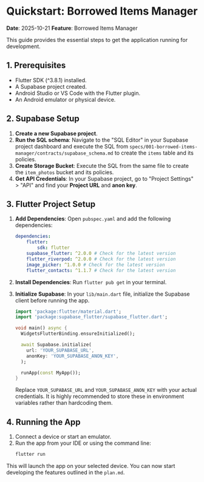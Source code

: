 # Quickstart: Borrowed Items Manager

**Date**: 2025-10-21
**Feature**: Borrowed Items Manager

This guide provides the essential steps to get the application running for development.

## 1. Prerequisites

-   Flutter SDK (^3.8.1) installed.
-   A Supabase project created.
-   Android Studio or VS Code with the Flutter plugin.
-   An Android emulator or physical device.

## 2. Supabase Setup

1.  **Create a new Supabase project**.
2.  **Run the SQL schema**: Navigate to the "SQL Editor" in your Supabase project dashboard and execute the SQL from `specs/001-borrowed-items-manager/contracts/supabase_schema.md` to create the `items` table and its policies.
3.  **Create Storage Bucket**: Execute the SQL from the same file to create the `item_photos` bucket and its policies.
4.  **Get API Credentials**: In your Supabase project, go to "Project Settings" > "API" and find your **Project URL** and **anon key**.

## 3. Flutter Project Setup

1.  **Add Dependencies**: Open `pubspec.yaml` and add the following dependencies:

    ```yaml
    dependencies:
        flutter:
            sdk: flutter
        supabase_flutter: ^2.0.0 # Check for the latest version
        flutter_riverpod: ^2.0.0 # Check for the latest version
        image_picker: ^1.0.0 # Check for the latest version
        flutter_contacts: ^1.1.7 # Check for the latest version
    ```

2.  **Install Dependencies**: Run `flutter pub get` in your terminal.

3.  **Initialize Supabase**: In your `lib/main.dart` file, initialize the Supabase client before running the app.

    ```dart
    import 'package:flutter/material.dart';
    import 'package:supabase_flutter/supabase_flutter.dart';

    void main() async {
      WidgetsFlutterBinding.ensureInitialized();

      await Supabase.initialize(
        url: 'YOUR_SUPABASE_URL',
        anonKey: 'YOUR_SUPABASE_ANON_KEY',
      );

      runApp(const MyApp());
    }
    ```

    Replace `YOUR_SUPABASE_URL` and `YOUR_SUPABASE_ANON_KEY` with your actual credentials. It is highly recommended to store these in environment variables rather than hardcoding them.

## 4. Running the App

1.  Connect a device or start an emulator.
2.  Run the app from your IDE or using the command line:
    ```bash
    flutter run
    ```

This will launch the app on your selected device. You can now start developing the features outlined in the `plan.md`.
